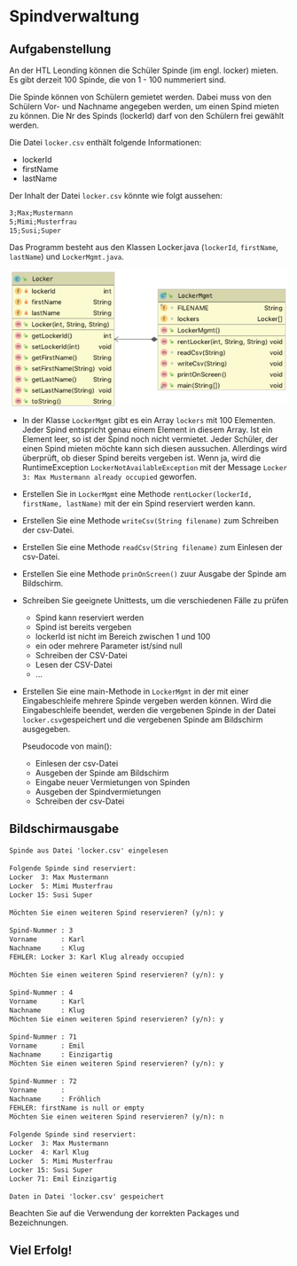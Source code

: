 # Spindverwaltung

## Aufgabenstellung

An der HTL Leonding können die Schüler Spinde (im engl. locker) mieten. Es gibt derzeit 100 Spinde, die von 1 - 100 nummeriert sind. 

Die Spinde können von Schülern gemietet werden. Dabei muss von den Schülern Vor- und Nachname angegeben werden, um einen Spind mieten zu können. Die Nr des Spinds (lockerId) darf von den Schülern frei gewählt werden.

Die Datei `locker.csv` enthält folgende Informationen:

- lockerId
- firstName 
- lastName

Der Inhalt der Datei `locker.csv` könnte wie folgt aussehen:

```
3;Max;Mustermann
5;Mimi;Musterfrau
15;Susi;Super
```

Das Programm besteht aus den Klassen Locker.java (`lockerId`, `firstName`, `lastName`) und `LockerMgmt.java`.

![](images/CLD.png)

- In der Klasse `LockerMgmt` gibt es ein Array `lockers` mit 100 Elementen. Jeder Spind entspricht genau einem Element in diesem Array. Ist ein Element leer, so ist der Spind noch nicht vermietet. Jeder Schüler, der einen Spind mieten möchte kann sich diesen aussuchen. Allerdings wird überprüft, ob dieser Spind bereits vergeben ist. Wenn ja, wird die RuntimeException `LockerNotAvailableException` mit der Message `Locker 3: Max Mustermann already occupied` geworfen.

- Erstellen Sie in `LockerMgmt` eine Methode `rentLocker(lockerId, firstName, lastName)` mit der ein Spind reserviert werden kann.

- Erstellen Sie eine Methode `writeCsv(String filename)` zum Schreiben der csv-Datei.

- Erstellen Sie eine Methode `readCsv(String filename)` zum Einlesen der csv-Datei.

- Erstellen Sie eine Methode `prinOnScreen()` zuur Ausgabe der Spinde am Bildschirm.

- Schreiben Sie geeignete Unittests, um die verschiedenen Fälle zu prüfen
  -  Spind kann reserviert werden
  -  Spind ist bereits vergeben
  -  lockerId ist nicht im Bereich zwischen 1 und 100
  -  ein oder mehrere Parameter ist/sind null
  -  Schreiben der CSV-Datei
  -  Lesen der CSV-Datei
  -  ...

- Erstellen Sie eine main-Methode in `LockerMgmt` in der mit einer Eingabeschleife mehrere Spinde vergeben werden können. Wird die Eingabeschleife beendet, werden die vergebenen Spinde in der Datei `locker.csv`gespeichert und die vergebenen Spinde am Bildschirm ausgegeben.

  Pseudocode von main():
  - Einlesen der csv-Datei
  - Ausgeben der Spinde am Bildschirm
  - Eingabe neuer Vermietungen von Spinden
  - Ausgeben der Spindvermietungen
  - Schreiben der csv-Datei

## Bildschirmausgabe
  
```
Spinde aus Datei 'locker.csv' eingelesen

Folgende Spinde sind reserviert: 
Locker  3: Max Mustermann
Locker  5: Mimi Musterfrau
Locker 15: Susi Super
	
Möchten Sie einen weiteren Spind reservieren? (y/n): y
	
Spind-Nummer : 3
Vorname      : Karl
Nachname     : Klug
FEHLER: Locker 3: Karl Klug already occupied
	
Möchten Sie einen weiteren Spind reservieren? (y/n): y
	
Spind-Nummer : 4
Vorname      : Karl
Nachname     : Klug
Möchten Sie einen weiteren Spind reservieren? (y/n): y
	
Spind-Nummer : 71
Vorname      : Emil
Nachname     : Einzigartig
Möchten Sie einen weiteren Spind reservieren? (y/n): y
	
Spind-Nummer : 72
Vorname      : 
Nachname     : Fröhlich
FEHLER: firstName is null or empty
Möchten Sie einen weiteren Spind reservieren? (y/n): n
	
Folgende Spinde sind reserviert: 
Locker  3: Max Mustermann
Locker  4: Karl Klug
Locker  5: Mimi Musterfrau
Locker 15: Susi Super
Locker 71: Emil Einzigartig
	
Daten in Datei 'locker.csv' gespeichert
```

Beachten Sie auf die Verwendung der korrekten Packages und Bezeichnungen.

## Viel Erfolg!


